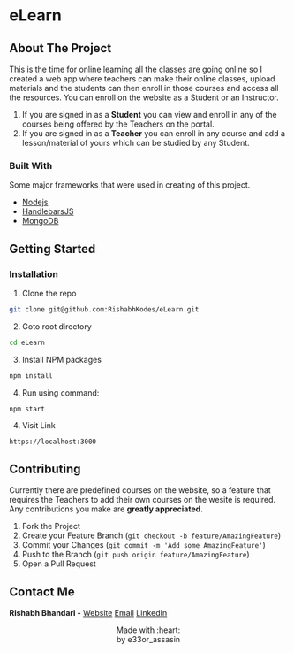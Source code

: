 # eLearn

<!-- ABOUT THE PROJECT -->
## About The Project

This is the time for online learning all the classes are going online so I created a web app where teachers can make their online classes, upload materials and the students can then enroll in those courses and access all the resources. 
You can enroll on the website as a Student or an Instructor. 
1. If you are signed in as a **Student** you can view and enroll in any of the courses being offered by the Teachers on the portal.  
2. If you are signed in as a **Teacher** you can enroll in any course and add a lesson/material of yours which can be studied by any Student.  


### Built With
Some major frameworks that were used in creating of this project.
* [Nodejs](https://nodejs.org/en/)
* [HandlebarsJS](https://handlebarsjs.com/)
* [MongoDB](https://www.mongodb.com/)


<!-- GETTING STARTED -->
## Getting Started

### Installation

1. Clone the repo
```sh
git clone git@github.com:RishabhKodes/eLearn.git
```
2. Goto root directory
```sh
cd eLearn
```
3. Install NPM packages
```sh
npm install
```
4. Run using command:
```JS
npm start
```
4. Visit Link
```sh
https://localhost:3000
```

<!-- CONTRIBUTING -->
## Contributing

Currently there are predefined courses on the website, so a feature that requires the Teachers to add their own courses on the wesite is required. 
Any contributions you make are **greatly appreciated**.

1. Fork the Project
2. Create your Feature Branch (`git checkout -b feature/AmazingFeature`)
3. Commit your Changes (`git commit -m 'Add some AmazingFeature'`)
4. Push to the Branch (`git push origin feature/AmazingFeature`)
5. Open a Pull Request


<!-- CONTACT -->
## Contact Me

**Rishabh Bhandari -** [Website](https://rishabhbhandari.me/)
[Email](rishabhbhandari6@gmail.com)
[LinkedIn](https://www.linkedin.com/in/rishabh-bhandari-ba5778168/)


<p align="center">
Made with :heart: <br>
by e33or_assasin
</p>
